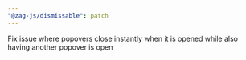 ```yaml
---
"@zag-js/dismissable": patch
---
```


Fix issue where popovers close instantly when it is opened while also having another popover is open

